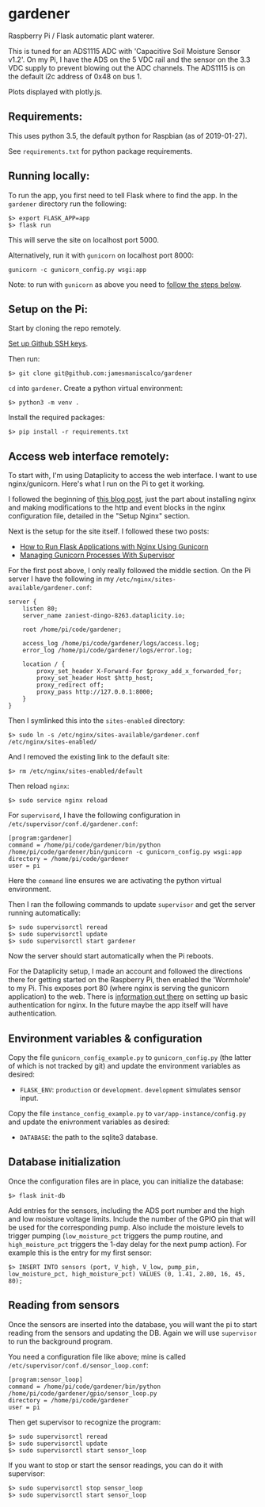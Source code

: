 # gardener
Raspberry Pi / Flask automatic plant waterer.

This is tuned for an ADS1115 ADC with 'Capacitive Soil Moisture Sensor v1.2'. On my Pi, I have the ADS on the 5 VDC rail and the sensor on the 3.3 VDC supply to prevent blowing out the ADC channels. The ADS1115 is on the default i2c address of 0x48 on bus 1.

Plots displayed with plotly.js.

## Requirements:
This uses python 3.5, the default python for Raspbian (as of 2019-01-27).

See `requirements.txt` for python package requirements.

## Running locally:
To run the app, you first need to tell Flask where to find the app. In the `gardener` directory run the following:

```
$> export FLASK_APP=app  
$> flask run
```

This will serve the site on localhost port 5000.

Alternatively, run it with `gunicorn` on localhost port 8000:

```
gunicorn -c gunicorn_config.py wsgi:app
```

Note: to run with `gunicorn` as above you need to [follow the steps below](#environment-variables).

## Setup on the Pi:
Start by cloning the repo remotely.

[Set up Github SSH keys](https://help.github.com/articles/adding-a-new-ssh-key-to-your-github-account/#platform-linux).

Then run:

```
$> git clone git@github.com:jamesmaniscalco/gardener
```

`cd` into `gardener`. Create a python virtual environment:

```
$> python3 -m venv .
```

Install the required packages:

```
$> pip install -r requirements.txt
```


## Access web interface remotely:
To start with, I'm using Dataplicity to access the web interface. I want to use nginx/gunicorn. Here's what I run on the Pi to get it working.

I followed the beginning of [this blog post](https://www.e-tinkers.com/2018/08/how-to-properly-host-flask-application-with-nginx-and-guincorn/), just the part about installing nginx and making modifications to the http and event blocks in the nginx configuration file, detailed in the "Setup Nginx" section.

Next is the setup for the site itself. I followed these two posts:

- [How to Run Flask Applications with Nginx Using Gunicorn](http://www.onurguzel.com/how-to-run-flask-applications-with-nginx-using-gunicorn/)
- [Managing Gunicorn Processes With Supervisor](http://www.onurguzel.com/managing-gunicorn-processes-with-supervisor/)

For the first post above, I only really followed the middle section. On the Pi server I have the following in my `/etc/nginx/sites-available/gardener.conf`:

```
server {
    listen 80;
    server_name zaniest-dingo-8263.dataplicity.io;

    root /home/pi/code/gardener;

    access_log /home/pi/code/gardener/logs/access.log;
    error_log /home/pi/code/gardener/logs/error.log;

    location / {
        proxy_set_header X-Forward-For $proxy_add_x_forwarded_for;
        proxy_set_header Host $http_host;
        proxy_redirect off;
        proxy_pass http://127.0.0.1:8000;
    }
}
```

Then I symlinked this into the `sites-enabled` directory:

```
$> sudo ln -s /etc/nginx/sites-available/gardener.conf /etc/nginx/sites-enabled/
```

And I removed the existing link to the default site:

```
$> rm /etc/nginx/sites-enabled/default
```

Then reload `nginx`:

```
$> sudo service nginx reload
```

For `supervisord`, I have the following configuration in `/etc/supervisor/conf.d/gardener.conf`:

```
[program:gardener]
command = /home/pi/code/gardener/bin/python /home/pi/code/gardener/bin/gunicorn -c gunicorn_config.py wsgi:app
directory = /home/pi/code/gardener
user = pi
```

Here the `command` line ensures we are activating the python virtual environment.

Then I ran the following commands to update `supervisor` and get the server running automatically:

```
$> sudo supervisorctl reread
$> sudo supervisorctl update
$> sudo supervisorctl start gardener
```

Now the server should start automatically when the Pi reboots.

For the Dataplicity setup, I made an account and followed the directions there for getting started on the Raspberry Pi, then enabled the 'Wormhole' to my Pi. This exposes port 80 (where nginx is serving the gunicorn application) to the web. There is [information out there](https://www.digitalocean.com/community/tutorials/how-to-set-up-http-authentication-with-nginx-on-ubuntu-12-10) on setting up basic authentication for nginx. In the future maybe the app itself will have authentication.

## Environment variables & configuration
Copy the file `gunicorn_config_example.py` to `gunicorn_config.py` (the latter of which is not tracked by git) and update the environment variables as desired:

- `FLASK_ENV`: `production` or `development`. `development` simulates sensor input.

Copy the file `instance_config_example.py` to `var/app-instance/config.py` and update the enivronment variables as desired:

- `DATABASE`: the path to the sqlite3 database.

## Database initialization
Once the configuration files are in place, you can initialize the database:

```
$> flask init-db
```

Add entries for the sensors, including the ADS port number and the high and low moisture voltage limits. Include the number of the GPIO pin that will be used for the corresponding pump. Also include the moisture levels to trigger pumping (`low_moisture_pct` triggers the pump routine, and `high_moisture_pct` triggers the 1-day delay for the next pump action). For example this is the entry for my first sensor:

```
$> INSERT INTO sensors (port, V_high, V_low, pump_pin, low_moisture_pct, high_moisture_pct) VALUES (0, 1.41, 2.80, 16, 45, 80);
```

## Reading from sensors
Once the sensors are inserted into the database, you will want the pi to start reading from the sensors and updating the DB. Again we will use `supervisor` to run the background program.

You need a configuration file like above; mine is called `/etc/supervisor/conf.d/sensor_loop.conf`:

```
[program:sensor_loop]
command = /home/pi/code/gardener/bin/python /home/pi/code/gardener/gpio/sensor_loop.py
directory = /home/pi/code/gardener
user = pi
```

Then get supervisor to recognize the program:

```
$> sudo supervisorctl reread
$> sudo supervisorctl update
$> sudo supervisorctl start sensor_loop
```

If you want to stop or start the sensor readings, you can do it with supervisor:

```
$> sudo supervisorctl stop sensor_loop
$> sudo supervisorctl start sensor_loop
```

